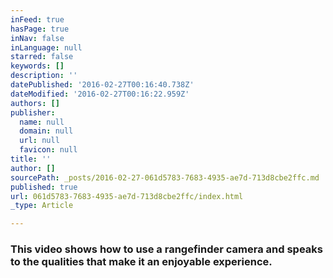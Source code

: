 ```yaml
---
inFeed: true
hasPage: true
inNav: false
inLanguage: null
starred: false
keywords: []
description: ''
datePublished: '2016-02-27T00:16:40.738Z'
dateModified: '2016-02-27T00:16:22.959Z'
authors: []
publisher:
  name: null
  domain: null
  url: null
  favicon: null
title: ''
author: []
sourcePath: _posts/2016-02-27-061d5783-7683-4935-ae7d-713d8cbe2ffc.md
published: true
url: 061d5783-7683-4935-ae7d-713d8cbe2ffc/index.html
_type: Article

---
```

### This video shows how to use a rangefinder camera and speaks to the qualities that make it an enjoyable experience.